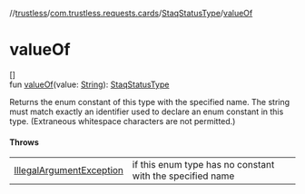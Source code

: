 //[trustless](../../../index.md)/[com.trustless.requests.cards](../index.md)/[StaqStatusType](index.md)/[valueOf](value-of.md)

# valueOf

[]\
fun [valueOf](value-of.md)(value: [String](https://kotlinlang.org/api/latest/jvm/stdlib/kotlin/-string/index.html)): [StaqStatusType](index.md)

Returns the enum constant of this type with the specified name. The string must match exactly an identifier used to declare an enum constant in this type. (Extraneous whitespace characters are not permitted.)

#### Throws

| | |
|---|---|
| [IllegalArgumentException](https://kotlinlang.org/api/latest/jvm/stdlib/kotlin/-illegal-argument-exception/index.html) | if this enum type has no constant with the specified name |
